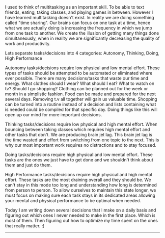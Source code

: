 <!-- ---
layout: post
title:  "Decisions & Multitasking"
date:   2018-07-10
desc: "Decisions & Multitasking"
keywords: "Blog"
categories: [Blog]
tags: [Blog]
icon: icon-html
--- -->


I used to think of multitasking as an important skill.  To be able to text friends, eating, taking classes, and playing games in between.  However I have learned multitasking doesn't exist.  In reality we are doing something called "time sharing".  Our brains can focus on one task at a time, hence what we are actually doing is increasing the frequency in which we jump from one task to another.  We create the illusion of getting many things done simultaneously, when in reality we are significantly decreasing the quality of work and productivity.

Lets separate tasks/decisions into 4 categories: Autonomy, Thinking, Doing, High Performance

Autonomy tasks/decisions require low physical and low mental effort.  These types of tasks should be attempted to be automated or eliminated where ever possible.  There are many decisions/tasks that waste our time and energy.  What clothes should I wear?  What should I eat?  What to watch on tv?  Should I go shopping?  Clothing can be planned out for the week or month in a simplistic fashion. Food can be made and prepared for the next several days.  Removing t.v all together will gain us valuable time.  Shopping can be turned into a routine instead of a decision and lists containing what is needed could be compiled for that specific day.  Doing things like this will open up our mind for more important decisions.

Thinking tasks/decisions require low physical and high mental effort.  When bouncing between taking classes which requires high mental effort and other tasks that don't.  We are producing brain jet lag.  This brain jet lag is the time wasted and effort from switching from one topic to the next.  This is why our most important work requires no distractions and to stay focused.

Doing tasks/decisions require high physical and low mental effort.  These tasks are the ones we just have to get done and we shouldn't think about them and just do them.

High Performance tasks/decisions require high physical and high mental effort.  These tasks are the most draining overall and they should be.  We can't stay in this mode too long and understanding how long is determined from person to person.  To allow ourselves to maintain this state longer, we must focus on making sure each task stays in its dedicated areas allowing your mental and physical performance to be optimal when needed.

Today I am writing down several decisions that I make on a daily basis and figuring out which ones I never needed to make in the first place.  Which is most of them.  Then figuring out how to optimize my time spent on the ones that really matter. :)


---
